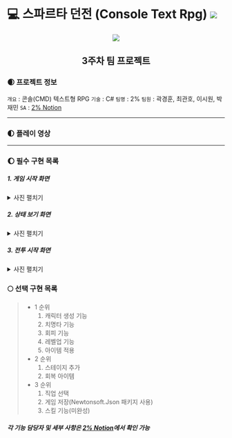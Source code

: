 # 💻 스파르타 던전 (Console Text Rpg) <img src="https://img.shields.io/badge/C%23-5D5D5D?style=flat&logo=csharp&logoColor=FFFFFF"/>    

<div align="center">
  <img src="https://encrypted-tbn0.gstatic.com/images?q=tbn:ANd9GcSGGtUQnh2auP6-5piyLjjhl-X2ScndYQy1bBnparJO&s"></img>


## 3주차 팀 프로젝트
</div>
  
### 🌒 프로젝트 정보
`개요` : 콘솔(CMD) 텍스트형 RPG
`기술` : C#
`팀명` : 2%
`팀원` : 곽경훈, 최관호, 이시원, 박재민
`SA` : [2% Notion](https://teamsparta.notion.site/2-8558d1211ab049019c5faef439a576b0, "2% SA")

---
### 🌓 플레이 영상

---

### 🌔 필수 구현 목록

##### 1. 게임 시작 화면    
<details><summary>사진 펼치기</summary>

   ![image](https://github.com/SnowScapes/SpartaDungeon-Team-/assets/39547945/d7c4b3cb-f61b-4e03-ba10-28009f38884e)    
</details>

##### 2. 상태 보기 화면    
<details><summary>사진 펼치기</summary>

   ![image](https://github.com/SnowScapes/SpartaDungeon-Team-/assets/39547945/b0585f28-4947-48d2-a95d-0c8747caaf0d)    
</details>

##### 3. 전투 시작 화면    
<details><summary>사진 펼치기</summary>

   ![image](https://github.com/SnowScapes/SpartaDungeon-Team-/assets/39547945/56b6f496-fce8-4b06-928f-086ae9de6fad)    
</details>

### 🌕 선택 구현 목록
  > * 1 순위
  >   1. 캐릭터 생성 기능
  >   2. 치명타 기능
  >   3. 회피 기능
  >   4. 레벨업 기능
  >   5. 아이템 적용
  > * 2 순위
  >   1. 스테이지 추가
  >   2. 회복 아이템
  > * 3 순위
  >   1. 직업 선택
  >   2. 게임 저장(Newtonsoft.Json 패키지 사용)
  >   3. 스킬 기능(미완성)

##### 각 기능 담당자 및 세부 사항은 [2% Notion](https://teamsparta.notion.site/2-8558d1211ab049019c5faef439a576b0, "2% SA")에서 확인 가능


